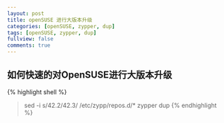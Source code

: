 ```yaml
---
layout: post
title: openSUSE 进行大版本升级
categories: [openSUSE, zypper, dup]
tags: [openSUSE, zypper, dup]
fullview: false
comments: true
---
```


## 如何快速的对OpenSUSE进行大版本升级

{% highlight shell %}
> sed -i s/42.2/42.3/ /etc/zypp/repos.d/*
> zypper dup
{% endhighlight %}


